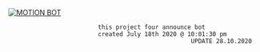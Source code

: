 
<a href="https://top.gg/bot/734167995517108295">
    <img src="https://top.gg/api/widget/734167995517108295.svg" alt="MOTION BOT" />
</a>
                                  
                             this project four announce bot 
                             created July 18th 2020 @ 10:01:30 pm
                                                       UPDATE 28.10.2020
